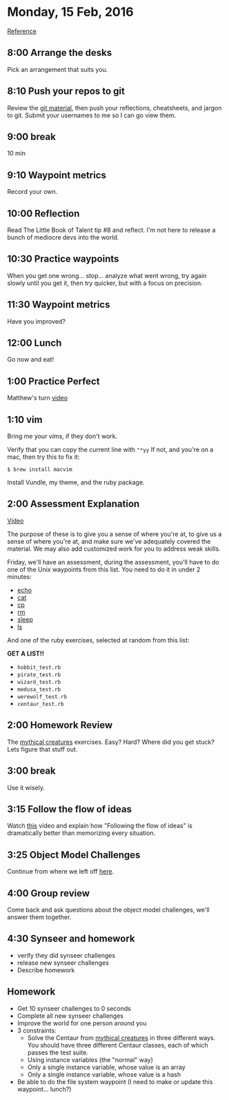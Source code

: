 Monday, 15 Feb, 2016
====================

[Reference](https://github.com/CodePlatoon/curriculum#week-3)

8:00 Arrange the desks
----------------------

Pick an arrangement that suits you.


8:10 Push your repos to git
---------------------------

Review the [git material](https://github.com/CodePlatoon/curriculum/blob/master/phase1/git-workflow.md),
then push your reflections, cheatsheets, and jargon to git.
Submit your usernames to me so I can go view them.

9:00 break
----------

10 min


9:10 Waypoint metrics
---------------------

Record your own.


10:00 Reflection
----------------

Read The Little Book of Talent tip #8 and reflect.
I'm not here to release a bunch of mediocre devs into the world.


10:30 Practice waypoints
------------------------

When you get one wrong... stop... analyze what went wrong, try again slowly until you get it,
then try quicker, but with a focus on precision.


11:30 Waypoint metrics
----------------------

Have you improved?


12:00 Lunch
-----------

Go now and eat!

1:00 Practice Perfect
---------------------

Matthew's turn [video](https://vimeo.com/155432834)


1:10 vim
--------

Bring me your vims, if they don't work.

Verify that you can copy the current line with `"*yy`
If not, and you're on a mac, then try this to fix it:

```
$ brew install macvim
```

Install Vundle, my theme, and the ruby package.


2:00 Assessment Explanation
---------------------------

[Video](https://vimeo.com/155432833)

The purpose of these is to give you a sense of where you're at,
to give us a sense of where you're at, and make sure we've
adequately covered the material. We may also add customized work for
you to address weak skills.

Friday, we'll have an assessment, during the assessment,
you'll have to do one of the Unix waypoints from this list.
You need to do it in under 2 minutes:

* [echo](https://github.com/turingschool/waypoints/blob/master/waypoints/echo.md)
* [cat](https://github.com/turingschool/waypoints/blob/master/waypoints/cat.md)
* [cp](https://github.com/turingschool/waypoints/blob/master/waypoints/cp.md)
* [rm](https://github.com/turingschool/waypoints/blob/master/waypoints/rm.md)
* [sleep](https://github.com/turingschool/waypoints/blob/master/waypoints/sleep.md)
* [ls](https://github.com/turingschool/waypoints/blob/master/waypoints/ls.md)

And one of the ruby exercises, selected at random
from this list:

**GET A LIST!!**

* `hobbit_test.rb`
* `pirate_test.rb`
* `wizard_test.rb`
* `medusa_test.rb`
* `werewolf_test.rb`
* `centaur_test.rb`


2:00 Homework Review
--------------------

The [mythical creatures](https://github.com/turingschool/ruby-exercises) exercises.
Easy? Hard? Where did you get stuck?
Lets figure that stuff out.


3:00 break
----------

Use it wisely.


3:15 Follow the flow of ideas
-----------------------------

Watch [this](https://www.youtube.com/watch?v=IkEZEpFU4m4&index=4&list=PLEo7ej2RhHszJy_77UXC8GJpb8LtW-dJT)
video and explain how "Following the flow of ideas" is dramatically better than memorizing every situation.


3:25 Object Model Challenges
----------------------------

Continue from where we left off [here](https://gist.github.com/JoshCheek/ad9f70a6d855be9ed50d).


4:00 Group review
-----------------

Come back and ask questions about the object model challenges, we'll answer them together.


4:30 Synseer and homework
-------------------------

* verify they did synseer challenges
* release new synseer challenges
* Describe homework

Homework
--------

* Get 10 synseer challenges to 0 seconds
* Complete all new synseer challenges
* Improve the world for one person around you
* 3 constraints:
  * Solve the Centaur from [mythical creatures](https://github.com/turingschool/ruby-exercises/tree/master/mythical-creatures)
    in three different ways. You should have three different Centaur classes, each of which
    passes the test suite.
  * Using instance variables (the "normal" way)
  * Only a single instance variable, whose value is an array
  * Only a single instance variable, whose value is a hash
* Be able to do the file system waypoint
  (I need to make or update this waypoint... lunch?)
